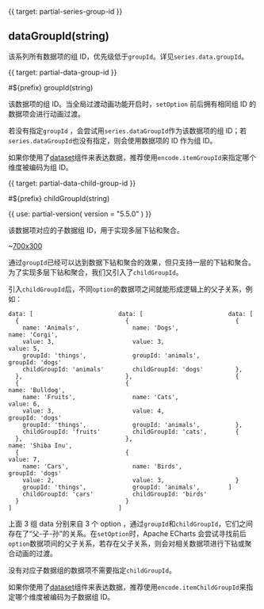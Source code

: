 
{{ target: partial-series-group-id }}

## dataGroupId(string)

该系列所有数据项的组 ID，优先级低于`groupId`。详见`series.data.groupId`。


{{ target: partial-data-group-id }}

#${prefix} groupId(string)

该数据项的组 ID。当全局过渡动画功能开启时，`setOption` 前后拥有相同组 ID 的数据项会进行动画过渡。

若没有指定`groupId` ，会尝试用`series.dataGroupId`作为该数据项的组 ID；若`series.dataGroupId`也没有指定，则会使用数据项的 ID 作为组 ID。

如果你使用了[dataset](~dataset)组件来表达数据，推荐使用`encode.itemGroupId`来指定哪个维度被编码为组 ID。


{{ target: partial-data-child-group-id }}

#${prefix} childGroupId(string)

{{ use: partial-version(
    version = "5.5.0"
) }}

该数据项对应的子数据组 ID，用于实现多层下钻和聚合。

~[700x300](${galleryViewPath}doc-example/bar-drilldown&edit=1&reset=1)

通过`groupId`已经可以达到数据下钻和聚合的效果，但只支持一层的下钻和聚合。为了实现多层下钻和聚合，我们又引入了`childGroupId`。

引入`childGroupId`后，不同`option`的数据项之间就能形成逻辑上的父子关系，例如：

```text
data: [                        data: [                        data: [
  {                              {                              {
    name: 'Animals',               name: 'Dogs',                  name: 'Corgi',
    value: 3,                      value: 3,                      value: 5,
    groupId: 'things',             groupId: 'animals',            groupId: 'dogs'
    childGroupId: 'animals'        childGroupId: 'dogs'         },
  },                             },                             {
  {                              {                                name: 'Bulldog',
    name: 'Fruits',                name: 'Cats',                  value: 6,
    value: 3,                      value: 4,                      groupId: 'dogs'
    groupId: 'things',             groupId: 'animals',          },
    childGroupId: 'fruits'         childGroupId: 'cats',        {
  },                             },                               name: 'Shiba Inu',
  {                              {                                value: 7,
    name: 'Cars',                  name: 'Birds',                 groupId: 'dogs'
    value: 2,                      value: 3,                    }
    groupId: 'things',             groupId: 'animals',        ]
    childGroupId: 'cars'           childGroupId: 'birds'
  }                              }
]                              ]
```

上面 3 组 data 分别来自 3 个 option ，通过`groupId`和`childGroupId`，它们之间存在了“父-子-孙”的关系。在`setOption`时，Apache ECharts 会尝试寻找前后`option`数据项间的父子关系，若存在父子关系，则会对相关数据项进行下钻或聚合动画的过渡。

没有对应子数据组的数据项不需要指定`childGroupId`。

如果你使用了[dataset](~dataset)组件来表达数据，推荐使用`encode.itemChildGroupId`来指定哪个维度被编码为子数据组 ID。
